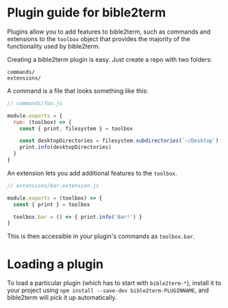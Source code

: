 # Plugin guide for bible2term

Plugins allow you to add features to bible2term, such as commands and
extensions to the `toolbox` object that provides the majority of the functionality
used by bible2term.

Creating a bible2term plugin is easy. Just create a repo with two folders:

```
commands/
extensions/
```

A command is a file that looks something like this:

```js
// commands/foo.js

module.exports = {
  run: (toolbox) => {
    const { print, filesystem } = toolbox

    const desktopDirectories = filesystem.subdirectories(`~/Desktop`)
    print.info(desktopDirectories)
  }
}
```

An extension lets you add additional features to the `toolbox`.

```js
// extensions/bar-extension.js

module.exports = (toolbox) => {
  const { print } = toolbox

  toolbox.bar = () => { print.info('Bar!') }
}
```

This is then accessible in your plugin's commands as `toolbox.bar`.

# Loading a plugin

To load a particular plugin (which has to start with `bible2term-*`),
install it to your project using `npm install --save-dev bible2term-PLUGINNAME`,
and bible2term will pick it up automatically.
